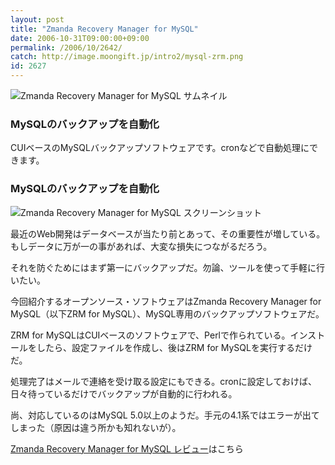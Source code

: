 ```yaml
---
layout: post
title: "Zmanda Recovery Manager for MySQL"
date: 2006-10-31T09:00:00+09:00
permalink: /2006/10/2642/
catch: http://image.moongift.jp/intro2/mysql-zrm.png
id: 2627
---
```

 ![Zmanda Recovery Manager for MySQL サムネイル](http://image.moongift.jp/intro2/mysql-zrm.t.png "Zmanda Recovery Manager for MySQL サムネイル")
  

### MySQLのバックアップを自動化
  
CUIベースのMySQLバックアップソフトウェアです。cronなどで自動処理にできます。  
<!--more-->  

### MySQLのバックアップを自動化
  

![Zmanda Recovery Manager for MySQL スクリーンショット](http://image.moongift.jp/intro2/mysql-zrm.png "Zmanda Recovery Manager for MySQL スクリーンショット")

  

最近のWeb開発はデータベースが当たり前とあって、その重要性が増している。もしデータに万が一の事があれば、大変な損失につながるだろう。

  

それを防ぐためにはまず第一にバックアップだ。勿論、ツールを使って手軽に行いたい。

  

今回紹介するオープンソース・ソフトウェアはZmanda Recovery Manager for MySQL（以下ZRM for MySQL）、MySQL専用のバックアップソフトウェアだ。

  

ZRM for MySQLはCUIベースのソフトウェアで、Perlで作られている。インストールをしたら、設定ファイルを作成し、後はZRM for MySQLを実行するだけだ。

  

処理完了はメールで連絡を受け取る設定にもできる。cronに設定しておけば、日々待っているだけでバックアップが自動的に行われる。

  

尚、対応しているのはMySQL 5.0以上のようだ。手元の4.1系ではエラーが出てしまった（原因は違う所かも知れないが）。

  

[Zmanda Recovery Manager for MySQL レビュー](http://oss.moongift.jp/review/i-2643.html)はこちら

